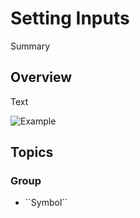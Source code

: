 # Setting Inputs

<!--@START_MENU_TOKEN@-->Summary<!--@END_MENU_TOKEN@-->

## Overview

<!--@START_MENU_TOKEN@-->Text<!--@END_MENU_TOKEN@-->

![Example](mandart_settinginputs.png)


## Topics

### <!--@START_MENU_TOKEN@-->Group<!--@END_MENU_TOKEN@-->

- <!--@START_MENU_TOKEN@-->``Symbol``<!--@END_MENU_TOKEN@-->
